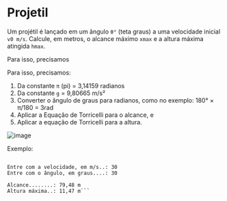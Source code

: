 # Projetil
 Um projétil é lançado em um ângulo ```θ°``` (teta graus) a uma velocidade inicial ```v0 m/s```. Calcule, em metros, o alcance máximo ```xmax``` e a altura máxima atingida ```hmax```.  
 
 Para isso, precisamos
 
 Para isso, precisamos:

1. Da constante ```π``` (pi) = 3,14159 radianos
2. Da constante ```g``` = 9,80665 m/s²
3. Converter o ângulo de graus para radianos, como no exemplo: 180° × π/180 = 3rad
4. Aplicar a Equação de Torricelli para o alcance, e
5. Aplicar a equação de Torricelli para a altura.
 
 ![image](https://user-images.githubusercontent.com/78987318/111849881-7a92cd80-88ed-11eb-95e0-8ab402e5d8e9.png)

Exemplo:
```-- Projétil --

Entre com a velocidade, em m/s..: 30
Entre com o ângulo, em graus....: 30

Alcance........: 79,48 m
Altura máxima..: 11,47 m```
